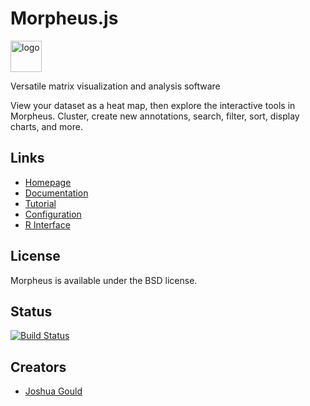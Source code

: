# Morpheus.js

<img style="vertical-align: top;" src="https://software.broadinstitute.org/morpheus/css/images/morpheus_landing_img.png" alt="logo" height="50px">

Versatile matrix visualization and analysis software

View your dataset as a heat map, then explore the interactive tools in Morpheus. Cluster, create new annotations, search, filter, sort, display charts, and more.

## Links
 + [Homepage](https://software.broadinstitute.org/morpheus/)
 + [Documentation](https://software.broadinstitute.org/morpheus/documentation.html)
 + [Tutorial](https://software.broadinstitute.org/morpheus/tutorial.html)
 + [Configuration](https://software.broadinstitute.org/morpheus/configuration.html)
 + [R Interface](https://github.com/cmap/morpheus.R)

 

## License

Morpheus is available under the BSD license.


## Status

[![Build Status](https://travis-ci.org/cmap/morpheus.js.svg?branch=master)](https://travis-ci.org/cmap/morpheus.js)

## Creators
 + [Joshua Gould](https://github.com/joshua-gould)
